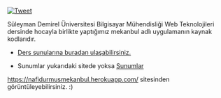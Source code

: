 [![Tweet](https://img.shields.io/twitter/url/http/shields.io.svg?style=social)](https://twitter.com/intent/tweet?text=Mekan-Bul=https://github.com/nafidurmus/MekanBul)

Süleyman Demirel Üniversitesi Bilgisayar Mühendisliği Web Teknolojileri dersinde
hocayla birlikte yaptığımız mekanbul adlı uygulamanın kaynak kodlarıdır.

- [Ders sunularına buradan ulaşabilirsiniz. ](http://www.asimsinanyuksel.com/web/)

- Sunumlar yukarıdaki sitede yoksa [Sunumlar](https://github.com/nafidurmus/MekanBul/tree/master/sunumlar)


https://nafidurmusmekanbul.herokuapp.com/ sitesinden görüntüleyebilirsiniz. :)


